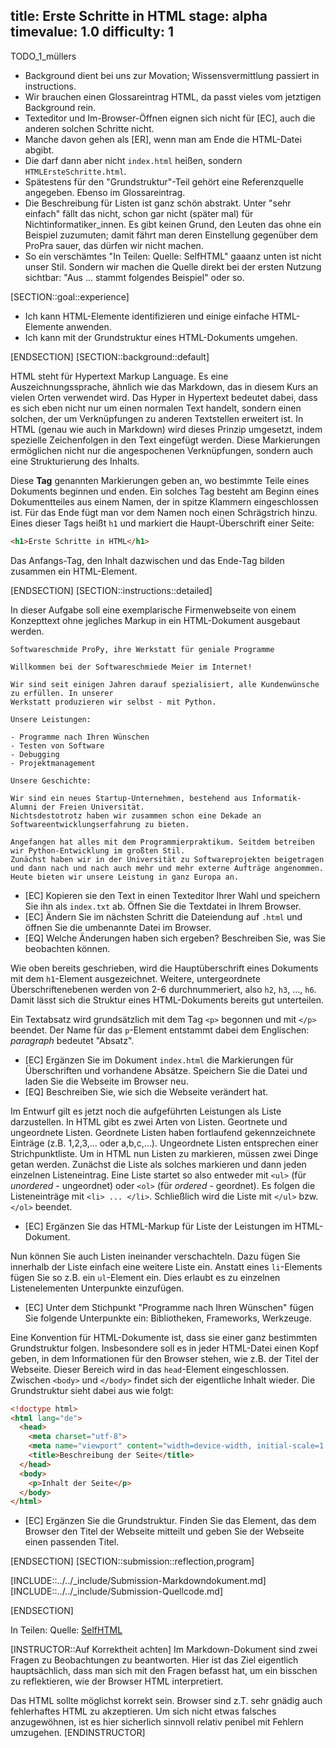 title: Erste Schritte in HTML
stage: alpha
timevalue: 1.0
difficulty: 1
---
TODO_1_müllers

- Background dient bei uns zur Movation; Wissensvermittlung passiert in instructions.
- Wir brauchen einen Glossareintrag HTML, da passt vieles vom jetztigen Background rein.
- Texteditor und Im-Browser-Öffnen eignen sich nicht für [EC], auch die anderen solchen Schritte nicht.
- Manche davon gehen als [ER], wenn man am Ende die HTML-Datei abgibt.
- Die darf dann aber nicht `index.html` heißen, sondern `HTMLErsteSchritte.html`.
- Spätestens für den "Grundstruktur"-Teil gehört eine Referenzquelle angegeben.
  Ebenso im Glossareintrag.
- Die Beschreibung für Listen ist ganz schön abstrakt. Unter "sehr einfach" fällt das nicht,
  schon gar nicht (später mal) für Nichtinformatiker_innen.
  Es gibt keinen Grund, den Leuten das ohne ein Beispiel zuzumuten; damit fährt man deren
  Einstellung gegenüber dem ProPra sauer, das dürfen wir nicht machen.
- So ein verschämtes "In Teilen: Quelle: SelfHTML" gaaanz unten ist nicht unser Stil.
  Sondern wir machen die Quelle direkt bei der ersten Nutzung sichtbar:
  "Aus ... stammt folgendes Beispiel" oder so.

[SECTION::goal::experience]

- Ich kann HTML-Elemente identifizieren und einige einfache HTML-Elemente anwenden.
- Ich kann mit der Grundstruktur eines HTML-Dokuments umgehen.

[ENDSECTION]
[SECTION::background::default]

HTML steht für Hypertext Markup Language. Es eine Auszeichnungssprache, ähnlich wie das Markdown, das in diesem Kurs an vielen Orten verwendet wird. 
Das Hyper in Hypertext bedeutet dabei, dass es sich eben nicht nur um einen normalen Text handelt, 
sondern einen solchen, der um Verknüpfungen zu anderen Textstellen erweitert ist. 
In HTML (genau wie auch in Markdown) wird dieses Prinzip umgesetzt, indem spezielle Zeichenfolgen in den Text eingefügt werden. 
Diese Markierungen ermöglichen nicht nur die angespochenen Verknüpfungen, sondern auch eine Strukturierung des Inhalts.

Diese **Tag** genannten Markierungen geben an, wo bestimmte Teile eines Dokuments beginnen und enden. Ein solches Tag besteht am Beginn eines Dokumentteiles aus einem Namen, der in spitze Klammern eingeschlossen ist. Für das Ende fügt man vor dem Namen noch einen Schrägstrich hinzu. 
Eines dieser Tags heißt `h1` und markiert die Haupt-Überschrift einer Seite:

```html
<h1>Erste Schritte in HTML</h1>
```

Das Anfangs-Tag, den Inhalt dazwischen und das Ende-Tag bilden zusammen ein HTML-Element.

[ENDSECTION]
[SECTION::instructions::detailed]

In dieser Aufgabe soll eine exemplarische Firmenwebseite von einem Konzepttext ohne jegliches Markup in ein HTML-Dokument ausgebaut werden.
```text
Softwareschmide ProPy, ihre Werkstatt für geniale Programme

Willkommen bei der Softwareschmiede Meier im Internet!
    
Wir sind seit einigen Jahren darauf spezialisiert, alle Kundenwünsche zu erfüllen. In unserer 
Werkstatt produzieren wir selbst - mit Python.
    
Unsere Leistungen:

- Programme nach Ihren Wünschen
- Testen von Software
- Debugging
- Projektmanagement

Unsere Geschichte:
 
Wir sind ein neues Startup-Unternehmen, bestehend aus Informatik-Alumni der Freien Universität. 
Nichtsdestotrotz haben wir zusammen schon eine Dekade an Softwareentwicklungserfahrung zu bieten.
    
Angefangen hat alles mit dem Programmierpraktikum. Seitdem betreiben wir Python-Entwicklung im großten Stil. 
Zunächst haben wir in der Universität zu Softwareprojekten beigetragen und dann nach und nach auch mehr und mehr externe Aufträge angenommen.
Heute bieten wir unsere Leistung in ganz Europa an.
```
* [EC] Kopieren sie den Text in einen Texteditor Ihrer Wahl und speichern Sie ihn als `index.txt` ab. Öffnen Sie die Textdatei in Ihrem Browser.  
* [EC] Ändern Sie im nächsten Schritt die Dateiendung auf `.html` und öffnen Sie die umbenannte Datei im Browser.  
* [EQ] Welche Änderungen haben sich ergeben? Beschreiben Sie, was Sie beobachten können.  

Wie oben bereits geschrieben, wird die Hauptüberschrift eines Dokuments mit dem `h1`-Element ausgezeichnet. Weitere, untergeordnete Überschriftenebenen werden von 2-6 durchnummeriert, also `h2`, `h3`, ..., `h6`. Damit lässt sich die Struktur eines HTML-Dokuments bereits gut unterteilen.

Ein Textabsatz wird grundsätzlich mit dem Tag `<p>` begonnen und mit `</p>` beendet. Der Name für das `p`-Element entstammt dabei dem Englischen: *paragraph* bedeutet "Absatz".

* [EC] Ergänzen Sie im Dokument `index.html` die Markierungen für Überschriften und vorhandene Absätze. Speichern Sie die Datei und laden Sie die Webseite im Browser neu.
* [EQ] Beschreiben Sie, wie sich die Webseite verändert hat.

Im Entwurf gilt es jetzt noch die aufgeführten Leistungen als Liste darzustellen. In HTML gibt es zwei Arten von Listen. Geortnete und ungeordnete Listen. Geordnete Listen haben fortlaufend gekennzeichnete Einträge (z.B. 1,2,3,... oder a,b,c,...). Ungeordnete Listen entsprechen einer Strichpunktliste. Um in HTML nun Listen zu markieren, müssen zwei Dinge getan werden. Zunächst die Liste als solches markieren und dann jeden einzelnen Listeneintrag. Eine Liste startet so also entweder mit `<ul>` (für *unordered* - ungeordnet) oder `<ol>` (für *ordered* - geordnet). Es folgen die Listeneinträge mit `<li> ... </li>`. Schließlich wird die Liste mit `</ul>` bzw. `</ol>` beendet.

* [EC] Ergänzen Sie das HTML-Markup für Liste der Leistungen im HTML-Dokument.

Nun können Sie auch Listen ineinander verschachteln. Dazu fügen Sie innerhalb der Liste einfach eine weitere Liste ein. Anstatt eines `li`-Elements fügen Sie so z.B. ein `ul`-Element ein. Dies erlaubt es zu einzelnen Listenelementen Unterpunkte einzufügen.

* [EC] Unter dem Stichpunkt "Programme nach Ihren Wünschen" fügen Sie folgende Unterpunkte ein: Bibliotheken, Frameworks, Werkzeuge.

Eine Konvention für HTML-Dokumente ist, dass sie einer ganz bestimmten Grundstruktur folgen. Insbesondere soll es in jeder HTML-Datei einen Kopf geben, in dem Informationen für den Browser stehen, wie z.B. der Titel der Webseite. Dieser Bereich wird in das `head`-Element eingeschlossen. Zwischen `<body>` und `</body>` findet sich der eigentliche Inhalt wieder. Die Grundstruktur sieht dabei aus wie folgt:

```html
<!doctype html>
<html lang="de">
  <head>
    <meta charset="utf-8">
    <meta name="viewport" content="width=device-width, initial-scale=1.0">
    <title>Beschreibung der Seite</title>
  </head>
  <body>
    <p>Inhalt der Seite</p>
  </body>
</html>
```

* [EC] Ergänzen Sie die Grundstruktur. Finden Sie das Element, das dem Browser den Titel der Webseite mitteilt und geben Sie der Webseite einen passenden Titel.

[ENDSECTION]
[SECTION::submission::reflection,program]

[INCLUDE::../../_include/Submission-Markdowndokument.md]
[INCLUDE::../../_include/Submission-Quellcode.md]

[ENDSECTION]

In Teilen: Quelle: [SelfHTML](http://de.selfhtml.org)

[INSTRUCTOR::Auf Korrektheit achten]
Im Markdown-Dokument sind zwei Fragen zu Beobachtungen zu beantworten. Hier ist das Ziel eigentlich hauptsächlich, dass man sich mit den Fragen befasst hat, um ein bisschen zu reflektieren, wie der Browser HTML interpretiert.

Das HTML sollte möglichst korrekt sein. Browser sind z.T. sehr gnädig auch fehlerhaftes HTML zu akzeptieren. Um sich nicht etwas falsches anzugewöhnen, ist es hier sicherlich sinnvoll relativ penibel mit Fehlern umzugehen.
[ENDINSTRUCTOR]
